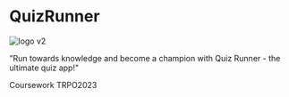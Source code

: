 # QuizRunner
![logo v2](https://user-images.githubusercontent.com/51574691/232243490-c3216b16-926b-427c-a5c5-e9dcc6e917dd.jpg)

"Run towards knowledge and become a champion with Quiz Runner - the ultimate quiz app!"

Сoursework TRPO2023
